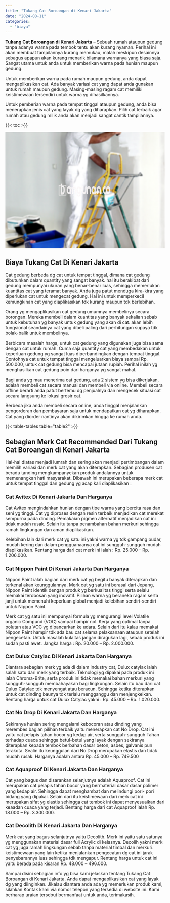 ```yaml
---
title: "Tukang Cat Boroangan di Kenari Jakarta"
date: "2024-08-11"
categories: 
  - "biaya"
---
```


**Tukang Cat Boroangan di Kenari Jakarta** – Sebuah rumah ataupun gedung tanpa adanya warna pada tembok tentu akan kurang nyaman. Perihal ini akan membuat tampilannya kurang memukau, malah meskipun desainnya sebagus apapun akan kurang menarik bilamana warnanya yang biasa saja. Sangat utama untuk anda untuk memberikan warna pada hunian maupun gedung.

Untuk memberikan warna pada rumah maupun gedung, anda dapat mengaplikasikan cat. Ada banyak variasi cat yang dapat anda gunakan untuk rumah maupun gedung. Masing-masing ragam cat memiliki keistimewaan tersendiri untuk warna yg dihasilkannya.

Untuk pemberian warna pada tempat tinggal ataupun gedung, anda bisa menerapkan jenis cat yang layak dg yang diharapkan. Pilih cat terbaik agar rumah atau gedung milik anda akan menjadi sangat cantik tampilannya.

{{< toc >}}

![Tukang Cat Boroangan di Kenari Jakarta](/images/jasa-cat-murah14.png)

## Biaya Tukang Cat Di Kenari Jakarta

Cat gedung berbeda dg cat untuk tempat tinggal, dimana cat gedung dibutuhkan dalam quantity yang sangat banyak. hal itu berakibat dari gedung mempunyai ukuran yang benar-benar luas, sehingga memerlukan kuantitas cat yang teramat banyak. Anda juga patut menduga kira-kira yang diperlukan cat untuk mengecat gedung. Hal ini untuk memperkecil kemungkinan cat yang diaplikasikan tdk kurang maupun tdk berlebihan.

Orang yg mengaplikasikan cat gedung umumnya membelinya secara borongan. Mereka membeli dalam kuantitas yang banyak sekalian sebab untuk kebutuhan yg banyak untuk gedung yang akan di cat. akan lebih fungsional seandainya cat yang dibeli paling dari perhitungan supaya tdk bolak-balik untuk membelinya.

Berbicara masalah harga, untuk cat gedung yang digunakan juga bisa sama dengan cat untuk rumah. Cuma saja quantity cat yang membedakan untuk keperluan gedung yg sangat luas diperbandingkan dengan tempat tinggal. Contohnya cat untuk tempat tinggal mengeluarkan biaya sampai Rp. 500.000, untuk cat gedung bisa mencapai jutaan rupiah. Perihal inilah yg menghasilkan cat gedung poin dari harganya yg sangat mahal.

Bagi anda yg mau menerima cat gedung, ada 2 sistem yg bisa dikerjakan, adalah membeli cat secara manual dan membeli via online. Membeli secara offline berarti anda patut bertemu dg penjualnya dan mengecek situasi cat secara langsung ke lokasi grosir cat.

Berbeda jika anda membeli secara online, anda tinggal menjalankan pengorderan dan pembayaran saja untuk mendapatkan cat yg diharapkan. Cat yang diorder nantinya akan dikirimkan hingga ke rumah anda.

{{< table-tables table="table2" >}}

## Sebagian Merk Cat Recommended Dari Tukang Cat Boroangan di Kenari Jakarta

Hal-hal diatas menjadi lumrah dan sering akan menjadi pertimbangan dalam memilih variasi dan merk cat yang akan diterapkan. Sebagian produsen cat beradu tanding mengkampanyekan produk andalannya untuk memenangkan hati masyarakat. Dibawah ini merupakan beberapa merk cat untuk tempat tinggal dan gedung yg acap kali diaplikasikan :

### Cat Avitex Di Kenari Jakarta Dan Harganya

Cat Avitex mengindahkan hunian dengan tipe warna yang bercita rasa dan seni yg tinggi. Cat yg diproses dengan resin terbaik menjadikan cat merekat sempurna pada dinding. Pemakaian pigmen alternatif menjadikan cat ini tidak mudah rusak. Selain itu tanpa penambahan bahan merkuri sehingga ramah lingkungan dan aman diaplikasikan.

Kelebihan lain dari merk cat yg satu ini yakni warna yg tdk gampang pudar, mudah kering dan dalam pengguanaanya cat ini sungguh-sungguh mudah diaplikasikan. Rentang harga dari cat merk ini ialah : Rp. 25.000 – Rp. 1.206.000.

### Cat Nippon Paint Di Kenari Jakarta Dan Harganya

Nippon Paint ialah bagian dari merk cat yg begitu banyak diterapkan dan terkenal akan keunggulannya. Merk cat yg satu ini berasal dari Jepang, Nippon Paint identik dengan produk yg berkualitas tinggi serta selalu memakai terobosan yang inovatif. Pilihan warna yg beraneka ragam serta janji untuk memenuhi keperluan global menjadi kelebihan sendiri-sendiri untuk Nippon Paint.

Merk cat yg satu ini mempunyai formula yg mengurangi level Volatile organic Compund (VOC) sampai hampir nol. Kerja yang optimal tanpa polutan atau VOC yg dipancarkan ke udara. Selain dari itu kalau memakai Nippon Paint hampir tdk ada bau cat selama pelaksanaan ataupun setelah pengecetan. Untuk masalah kulaitas jangan diragukan lagi, sebab produk ini sudah pasti awet. Jangka harga : Rp. 20.000 – Rp. 2.000.000.

### Cat Dulux Catylac Di Kenari Jakarta Dan Harganya

Diantara sebagian merk yg ada di dalam industry cat, Dulux catylax ialah salah satu dari merk yang terbaik. Teknologi yg dipakai pada produk ini ialah Chroma-Brite, serta produk ini tidak memakai bahan merkuri yang sungguh-sungguh membahayakan bagi lingkungan. Selain itu bau dari cat Dulux Catylac tdk menyengat atau beracun. Sehingga ketika diterapkan untuk cat dinding baunya tdk terlalu mengganggu dan menjengkelkan. Rentang harga untuk cat Dulux Catylac yakni : Rp. 45.000 – Rp. 1.020.000.

### Cat No Drop Di Kenari Jakarta Dan Harganya

Sekiranya hunian sering mengalami kebocoran atau dinding yang merembes bagian pilihan terbaik yaitu menerapkan cat No Drop. Cat ini yaitu cat pelapis tahan bocor yg kedap air, serta sungguh-sungguh Tahan terhadap cuaca sehingga betul-betul yang layak dengan sekiranya diterapkan kepada tembok berbahan dasar beton, asbes, galvanis pun terakota. Sealin itu keunggulan dari No Drop merupakan elastis dan tidak mudah rusak. Harganya adalah antara Rp. 45.000 – Rp. 749.500

### Cat Aquaproof Di Kenari Jakarta Dan Harganya

Cat yang bagus dan disarankan selanjutnya adalah Aquaproof. Cat ini merupakan cat pelapis tahan bocor yang bermaterial dasar dasar polimer yang kedap air. Sehingga dapat menghambat dan melindungi pori- pori bidang yang dipakai. Selain dari itu keistimewaan dari merk cat ini merupakan sifat yg elastis sehingga cat tembok ini dapat menyesuaikan dari keaadan cuaca yang terjadi. Bentang harga dari cat Aquaproof ialah Rp. 18.000 – Rp. 3.300.000.

### Cat Decolith Di Kenari Jakarta Dan Harganya

Merk cat yang bagus selanjutnya yaitu Decolith. Merk ini yaitu satu satunya yg menggunakan material dasar full Acrylic di kelasnya. Decolih yakni merk cat yg juga ramah lingkungan sebab tanpa material timbal dan merkuri. keistimewaan yang lain ketika menjalankan pengecatan dg cat ini jarak penyebarannya luas sehingga tdk mengapur. Rentang harga untuk cat ini yaitu berada pada kisaran Rp. 48.000 – 496.000.

Sampai disini sebagian info yg bisa kami jelaskan tentang Tukang Cat Boroangan di Kenari Jakarta. Anda dapat mengaplikasikan cat yang layak dg yang diinginkan. Jikalau diantara anda ada yg memerlukan produk kami, silahkan Kontak kami via nomor telepon yang tersedia di website ini. Kami berharap uraian tersebut bermanfaat untuk anda, terimakasih.
